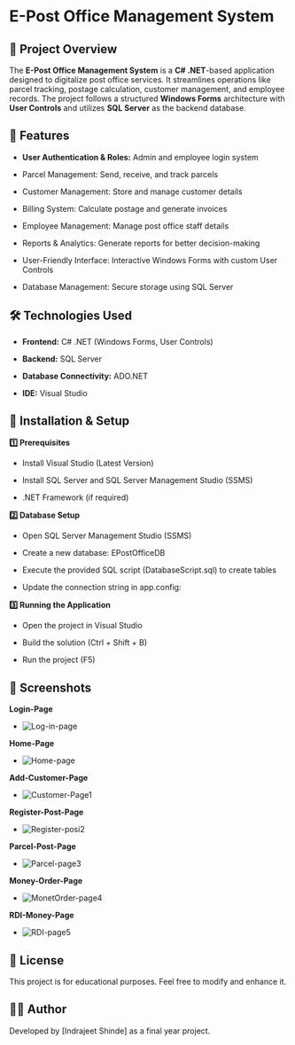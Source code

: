 
# E-Post Office Management System

## 📌 Project Overview

The **E-Post Office Management System** is a **C# .NET**-based application designed to digitalize post office services. It streamlines operations like parcel tracking, postage calculation, customer management, and employee records. The project follows a structured **Windows Forms** architecture with **User Controls** and utilizes **SQL Server** as the backend database.

## 🚀 Features

- **User Authentication & Roles:** Admin and employee login system

- Parcel Management: Send, receive, and track parcels

- Customer Management: Store and manage customer details

- Billing System: Calculate postage and generate invoices

- Employee Management: Manage post office staff details

- Reports & Analytics: Generate reports for better decision-making

- User-Friendly Interface: Interactive Windows Forms with custom User Controls

- Database Management: Secure storage using SQL Server

## 🛠️ Technologies Used

- **Frontend:** C# .NET (Windows Forms, User Controls)

- **Backend:** SQL Server

- **Database Connectivity:** ADO.NET

- **IDE:** Visual Studio

## 🔧 Installation & Setup

**1️⃣ Prerequisites**

- Install Visual Studio (Latest Version)

- Install SQL Server and SQL Server Management Studio (SSMS)

- .NET Framework (if required)

 **2️⃣ Database Setup**

- Open SQL Server Management Studio (SSMS)

- Create a new database: EPostOfficeDB

- Execute the provided SQL script (DatabaseScript.sql) to create tables

- Update the connection string in app.config:

<connectionStrings>
    <add name="EPostDB" connectionString="Data Source=YOUR_SERVER;Initial Catalog=EPostOfficeDB;Integrated Security=True" providerName="System.Data.SqlClient" />
</connectionStrings>

 **3️⃣ Running the Application**

- Open the project in Visual Studio

- Build the solution (Ctrl + Shift + B)

- Run the project (F5)

## 📸 Screenshots

**Login-Page**
- ![Log-in-page](https://github.com/user-attachments/assets/31917dfc-efbd-4f71-af17-0bbd89e59d4c)
  
**Home-Page**
- ![Home-page](https://github.com/user-attachments/assets/1d386fb1-2608-4487-ac37-d546884b22cb)

**Add-Customer-Page**
- ![Customer-Page1](https://github.com/user-attachments/assets/917a2cb9-d149-4b80-b339-8aeba89cc996)

**Register-Post-Page**
- ![Register-posi2](https://github.com/user-attachments/assets/8eb0a5e7-ca13-44de-b7ea-bb083c957081)

**Parcel-Post-Page**
- ![Parcel-page3](https://github.com/user-attachments/assets/493a7c80-7024-4e65-9197-3f6e50f2296a)

**Money-Order-Page**
- ![MonetOrder-page4](https://github.com/user-attachments/assets/ec451b7e-960b-4a73-be86-9fe55d6b341f)

**RDI-Money-Page**
- ![RDI-page5](https://github.com/user-attachments/assets/0f204d1f-414d-404d-bc39-bf217103c822)

## 📜 License

This project is for educational purposes. Feel free to modify and enhance it.

## 👨‍💻 Author

Developed by [Indrajeet Shinde] as a final year project.
